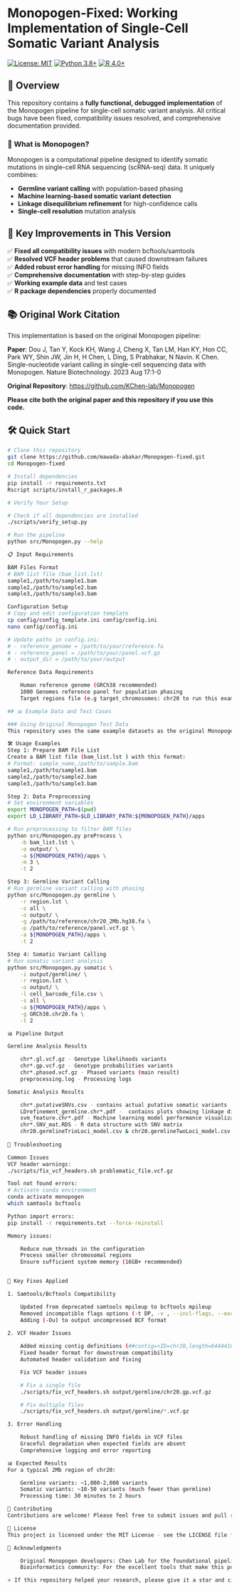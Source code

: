 # Monopogen-Fixed: Working Implementation of Single-Cell Somatic Variant Analysis

[![License: MIT](https://img.shields.io/badge/License-MIT-yellow.svg )](https://opensource.org/licenses/MIT )
[![Python 3.8+](https://img.shields.io/badge/python-3.8+-blue.svg )](https://www.python.org/downloads/ )
[![R 4.0+](https://img.shields.io/badge/R-4.0+-blue.svg )](https://www.r-project.org/ )

## 🔬 Overview

This repository contains a **fully functional, debugged implementation** of the Monopogen pipeline for single-cell somatic variant analysis. All critical bugs have been fixed, compatibility issues resolved, and comprehensive documentation provided.

### 🎯 What is Monopogen?

Monopogen is a computational pipeline designed to identify somatic mutations in single-cell RNA sequencing (scRNA-seq) data. It uniquely combines:

- **Germline variant calling** with population-based phasing
- **Machine learning-based somatic variant detection** 
- **Linkage disequilibrium refinement** for high-confidence calls
- **Single-cell resolution** mutation analysis

## 🚀 Key Improvements in This Version

✅ **Fixed all compatibility issues** with modern bcftools/samtools  
✅ **Resolved VCF header problems** that caused downstream failures  
✅ **Added robust error handling** for missing INFO fields  
✅ **Comprehensive documentation** with step-by-step guides  
✅ **Working example data** and test cases  
✅ **R package dependencies** properly documented  

## 📚 Original Work Citation

This implementation is based on the original Monopogen pipeline:

**Paper**: Dou J, Tan Y, Kock KH, Wang J, Cheng X, Tan LM, Han KY, Hon CC, Park WY, Shin JW, Jin H, H Chen, L Ding, S Prabhakar, N Navin. K Chen. Single-nucleotide variant calling in single-cell sequencing data with Monopogen. Nature Biotechnology. 2023 Aug 17:1-0

**Original Repository**: https://github.com/KChen-lab/Monopogen

**Please cite both the original paper and this repository if you use this code.**

## 🛠️ Quick Start

```bash
# Clone this repository
git clone https://github.com/mawada-abakar/Monopogen-fixed.git
cd Monopogen-fixed

# Install dependencies
pip install -r requirements.txt
Rscript scripts/install_r_packages.R

# Verify Your Setup

# Check if all dependencies are installed
./scripts/verify_setup.py

# Run the pipeline
python src/Monopogen.py --help

📋 Input Requirements

BAM Files Format
# BAM list file (bam_list.lst)
sample1,/path/to/sample1.bam
sample2,/path/to/sample2.bam
sample3,/path/to/sample3.bam

Configuration Setup
# Copy and edit configuration template
cp config/config_template.ini config/config.ini
nano config/config.ini

# Update paths in config.ini:
# - reference_genome = /path/to/your/reference.fa
# - reference_panel = /path/to/your/panel.vcf.gz
# - output_dir = /path/to/your/output

Reference Data Requirements

    Human reference genome (GRCh38 recommended)
    1000 Genomes reference panel for population phasing
    Target regions file (e.g target_chromosomes: chr20 to run this example)

## 📊 Example Data and Test Cases

### Using Original Monopogen Test Data
This repository uses the same example datasets as the original Monopogen pipeline. **All example data and test cases are available in the original repository** - simply use them with this fixed implementation to avoid the compatibility issues.

🛠️ Usage Examples
Step 1: Prepare BAM File List
Create a BAM list file (bam_list.lst ) with this format:
# Format: sample_name,/path/to/sample.bam
sample1,/path/to/sample1.bam
sample2,/path/to/sample2.bam
sample3,/path/to/sample3.bam

Step 2: Data Preprocessing
# Set environment variables
export MONOPOGEN_PATH=$(pwd)
export LD_LIBRARY_PATH=$LD_LIBRARY_PATH:${MONOPOGEN_PATH}/apps

# Run preprocessing to filter BAM files
python src/Monopogen.py preProcess \
    -b bam_list.lst \
    -o output/ \
    -a ${MONOPOGEN_PATH}/apps \
    -m 3 \
    -t 2

Step 3: Germline Variant Calling
# Run germline variant calling with phasing
python src/Monopogen.py germline \
    -r region.lst \
    -s all \
    -o output/ \
    -g /path/to/reference/chr20_2Mb.hg38.fa \
    -p /path/to/reference/panel.vcf.gz \
    -a ${MONOPOGEN_PATH}/apps \
    -t 2

Step 4: Somatic Variant Calling
# Run somatic variant analysis
python src/Monopogen.py somatic \
    -i output/germline/ \
    -r region.lst \
    -o output/ \
    -l cell_barcode_file.csv \
    -s all \
    -a ${MONOPOGEN_PATH}/apps \
    -g GRCh38.chr20.fa \
    -t 2

📊 Pipeline Output

Germline Analysis Results

    chr*.gl.vcf.gz - Genotype likelihoods variants
    chr*.gp.vcf.gz - Genotype probabilities variants
    chr*.phased.vcf.gz - Phased variants (main result)
    preprocessing.log - Processing logs

Somatic Analysis Results

    chr*.putativeSNVs.csv - contains actual putative somatic variants
    LDrefinement_germline.chr*.pdf -  contains plots showing linkage disequilibrium patterns
    svm_feature.chr*.pdf - Machine learning model performance visualization
    chr*.SNV_mat.RDS - R data structure with SNV matrix
    chr20.germlineTrioLoci_model.csv & chr20.germlineTwoLoci_model.csv - Statistical models for germline variants
   
🔧 Troubleshooting

Common Issues
VCF header warnings:
./scripts/fix_vcf_headers.sh problematic_file.vcf.gz

Tool not found errors:
# Activate conda environment
conda activate monopogen
which samtools bcftools

Python import errors:
pip install -r requirements.txt --force-reinstall

Memory issues:

    Reduce num_threads in the configuration
    Process smaller chromosomal regions
    Ensure sufficient system memory (16GB+ recommended)


🔧 Key Fixes Applied

1. Samtools/Bcftools Compatibility

    Updated from deprecated samtools mpileup to bcftools mpileup
    Removed incompatible flags options (-t DP, -v , --incl-flags, --excl-flags)
    Adding (-Ou) to output uncompressed BCF format
    
2. VCF Header Issues

    Added missing contig definitions (##contig=<ID=chr20,length=64444167>)
    Fixed header format for downstream compatibility
    Automated header validation and fixing

    Fix VCF header issues

    # Fix a single file
    ./scripts/fix_vcf_headers.sh output/germline/chr20.gp.vcf.gz

    # Fix multiple files
    ./scripts/fix_vcf_headers.sh output/germline/*.vcf.gz

3. Error Handling

    Robust handling of missing INFO fields in VCF files
    Graceful degradation when expected fields are absent
    Comprehensive logging and error reporting

📊 Expected Results
For a typical 2Mb region of chr20:

    Germline variants: ~1,000-2,000 variants
    Somatic variants: ~10-50 variants (much fewer than germline)
    Processing time: 30 minutes to 2 hours

🤝 Contributing
Contributions are welcome! Please feel free to submit issues and pull requests.

📄 License
This project is licensed under the MIT License - see the LICENSE file for details.

🙏 Acknowledgments

    Original Monopogen developers: Chen Lab for the foundational pipeline
    Bioinformatics community: For the excellent tools that make this possible

⭐ If this repository helped your research, please give it a star and cite both the original Monopogen paper and this repository!
